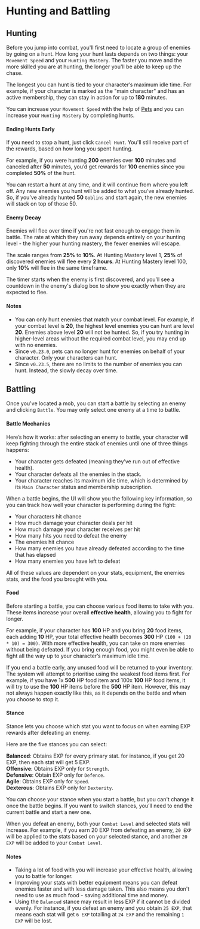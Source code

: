 # Hunting and Battling

## Hunting

Before you jump into combat, you'll first need to locate a group of enemies by going on a hunt. How long your hunt lasts depends on two things: your `Movement Speed` and your `Hunting Mastery`. The faster you move and the more skilled you are at hunting, the longer you'll be able to keep up the chase.

The longest you can hunt is tied to your character’s maximum idle time. For example, if your character is marked as the "main character" and has an active membership, they can stay in action for up to **180** minutes.

You can increase your `Movement Speed` with the help of [Pets](/wiki/activities-and-challenges/pets) and you can increase your `Hunting Mastery` by completing hunts.

#### Ending Hunts Early

If you need to stop a hunt, just click `Cancel Hunt`. You'll still receive part of the rewards, based on how long you spent hunting.

For example, if you were hunting **200** enemies over **100** minutes and canceled after **50** minutes, you’d get rewards for **100** enemies since you completed **50%** of the hunt.

You can restart a hunt at any time, and it will continue from where you left off. Any new enemies you hunt will be added to what you’ve already hunted. So, if you’ve already hunted **50** `Goblins` and start again, the new enemies will stack on top of those 50.

#### Enemy Decay
Enemies will flee over time if you're not fast enough to engage them in battle. The rate at which they run away depends entirely on your hunting level - the higher your hunting mastery, the fewer enemies will escape.

The scale ranges from **25%** to **10%**. At Hunting Mastery level 1, **25%** of discovered enemies will flee every **2 hours**. At Hunting Mastery level 100, only **10%** will flee in the same timeframe.

The timer starts when the enemy is first discovered, and you’ll see a countdown in the enemy's dialog box to show you exactly when they are expected to flee.

#### Notes

- You can only hunt enemies that match your combat level. For example, if your combat level is **20**, the highest level enemies you can hunt are level **20**. Enemies above level **20** will not be hunted. So, if you try hunting in higher-level areas without the required combat level, you may end up with no enemies.
- Since `v0.23.0`, pets can no longer hunt for enemies on behalf of your character. Only your characters can hunt.
- Since `v0.23.5`, there are no limits to the number of enemies you can hunt. Instead, the slowly decay over time.

## Battling

Once you've located a mob, you can start a battle by selecting an enemy and clicking `Battle`. You may only select one enemy at a time to battle.

#### Battle Mechanics

Here’s how it works: after selecting an enemy to battle, your character will keep fighting through the entire stack of enemies until one of three things happens:

- Your character gets defeated (meaning they’ve run out of effective health).
- Your character defeats all the enemies in the stack.
- Your character reaches its maximum idle time, which is determined by its `Main Character` status and membership subscription.

When a battle begins, the UI will show you the following key information, so you can track how well your character is performing during the fight:

- Your characters hit chance
- How much damage your character deals per hit
- How much damage your character receives per hit
- How many hits you need to defeat the enemy
- The enemies hit chance
- How many enemies you have already defeated according to the time that has elapsed
- How many enemies you have left to defeat

All of these values are dependent on your stats, equipment, the enemies stats, and the food you brought with you.

#### Food

Before starting a battle, you can choose various food items to take with you. These items increase your overall **effective health**, allowing you to fight for longer.

For example, if your character has **100** HP and you bring **20** food items, each adding **10** HP, your total effective health becomes **300** HP `(100 + (20 * 10) = 300)`. With more effective health, you can take on more enemies without being defeated. If you bring enough food, you might even be able to fight all the way up to your character’s maximum idle time.

If you end a battle early, any unused food will be returned to your inventory. The system will attempt to prioritise using the weakest food items first. For example, if you have 1x **500** HP food item and 100x **100** HP food items, it will try to use the **100** HP items before the **500** HP item. However, this may not always happen exactly like this, as it depends on the battle and when you choose to stop it.

#### Stance
Stance lets you choose which stat you want to focus on when earning EXP rewards after defeating an enemy.

Here are the five stances you can select:

**Balanced**: Obtains EXP for every primary stat. for instance, if you get 20 EXP, then each stat will get 5 EXP.\
**Offensive**: Obtains EXP only for `Strength`.\
**Defensive**: Obtain EXP only for `Defence`.\
**Agile**: Obtains EXP only for `Speed`.\
**Dexterous**: Obtains EXP only for `Dexterity`.

You can choose your stance when you start a battle, but you can't change it once the battle begins. If you want to switch stances, you’ll need to end the current battle and start a new one.

When you defeat an enemy, both your `Combat Level` and selected stats will increase. For example, if you earn 20 EXP from defeating an enemy, `20 EXP` will be applied to the stats based on your selected stance, and another `20 EXP` will be added to your `Combat Level`.

#### Notes

- Taking a lot of food with you will increase your effective health, allowing you to battle for longer.
- Improving your stats with better equipment means you can defeat enemies faster and with less damage taken. This also means you don't need to use as much food - saving additional time and money.
- Using the `Balanced` stance may result in less EXP if it cannot be divided evenly. For instance, if you defeat an enemy and you obtain `25 EXP`, that means each stat will get `6 EXP` totalling at `24 EXP` and the remaining `1 EXP` will be lost.
